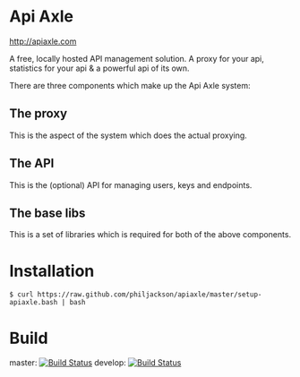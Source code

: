# Api Axle

http://apiaxle.com

A free, locally hosted API management solution. A proxy for your api,
statistics for your api & a powerful api of its own.

There are three components which make up the Api Axle system:

## The proxy

This is the aspect of the system which does the actual proxying.

## The API

This is the (optional) API for managing users, keys and endpoints.

## The base libs

This is a set of libraries which is required for both of the above
components.

# Installation

    $ curl https://raw.github.com/philjackson/apiaxle/master/setup-apiaxle.bash | bash

# Build

master: [![Build Status](https://secure.travis-ci.org/philjackson/apiaxle.png?branch=master)](http://travis-ci.org/philjackson/apiaxle)
develop: [![Build Status](https://secure.travis-ci.org/philjackson/apiaxle.png?branch=develop)](http://travis-ci.org/philjackson/apiaxle)
